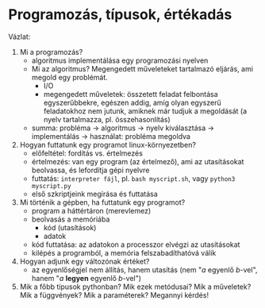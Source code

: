 # Programozás, típusok, értékadás

Vázlat:

1. Mi a programozás?
    - algoritmus implementálása egy programozási nyelven
    - Mi az algoritmus? Megengedett műveleteket tartalmazó eljárás, ami megold egy problémát.
        - I/O
        - megengedett műveletek: összetett feladat felbontása egyszerűbbekre, egészen addig, amíg olyan egyszerű feladatokhoz nem jutunk, amiknek már tudjuk a megoldását (a nyelv tartalmazza, pl. összehasonlítás)
    - summa: probléma -> algoritmus -> nyelv kiválasztása -> implementálás -> használat: probléma megoldva
1. Hogyan futtatunk egy programot linux-környezetben?
    - előfeltétel: fordítás vs. értelmezés
    - értelmezés: van egy program (az értelmező), ami az utasításokat beolvassa, és lefordítja gépi nyelvre
    - futtatás: `interpreter fájl`, pl. `bash myscript.sh`, vagy `python3 myscript.py`
    - első szkriptjeink megírása és futtatása
1. Mi történik a gépben, ha futtatunk egy programot?
    - program a háttértáron (merevlemez)
    - beolvasás a memóriába
        - kód (utasítások)
        - adatok
    - kód futtatása: az adatokon a processzor elvégzi az utasításokat
    - kilépés a programból, a memória felszabadíthatóvá válik
1. Hogyan adjunk egy változónak értéket?
    - az egyenlőségjel nem állítás, hanem utasítás (nem "*a* egyenlő *b*-vel", hanem "*a* **legyen** egyenlő *b*-vel")
1. Mik a főbb típusok pythonban? Mik ezek metódusai? Mik a műveletek? Mik a függvények? Mik a paraméterek? Megannyi kérdés!

